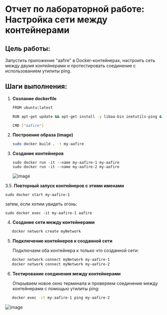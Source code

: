 









# Отчет по лабораторной работе: Настройка сети между контейнерами

## Цель работы:  
Запустить приложение "aafire" в Docker-контейнерах, настроить сеть между двумя контейнерами и протестировать соединение с использованием утилиты ping.

## Шаги выполнения:

1. **Созлание dockerfile**
   ```bash
   FROM ubuntu:latest

   RUN apt-get update && apt-get install -y libaa-bin inetutils-ping && apt-get clean && rm -rf /var/lib/apt/lists/*

   CMD ["aafire"]

   ```
2. **Построение образа (image)**
   ```bash
   sudo docker build . -t my-aafire 
   ```
3. **Создание контейнеров**
   ```
   sudo docker run -it --name my-aafire-1 my-aafire
   sudo docker run -it --name my-aafire-2 my-aafire
   ```
   ![image](https://github.com/user-attachments/assets/00e0e1b6-0e5d-45f2-8a08-9f50552babaf)

3.5. **Повторный запуск контейнеров с этими именами**
   ```
   sudo docker start my-aafire-1
   ```
затем, если хотим увидеть огонь:
   ```
   sudo docker exec -it my-aafire-1 aafire
   ```
4. **Создание сети между контейнерами**
```bash
   docker network create myNetwork
```   
5. **Подключение контейнеров к созданной сети**

   Подключаем оба контейнера к только что созданной сети:
```bash
   docker network connect myNetwork my-aafire-1
   docker network connect myNetwork my-aafire-2
  ``` 
6. **Тестирование соединения между контейнерами**

   Открываем новое окно терминала и проверяем соединение между контейнерами с помощью утилиты ping:
```bash
   docker exec -it my-aafire-1 ping my-aafire-2
 ```  
![image](https://github.com/user-attachments/assets/de3c7604-51b6-49aa-8287-9500cdfa2a5d)
   
